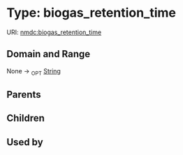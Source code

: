 
# Type: biogas_retention_time




URI: [nmdc:biogas_retention_time](https://microbiomedata/meta/biogas_retention_time)


## Domain and Range

None ->  <sub>OPT</sub> [String](types/String.md)

## Parents


## Children


## Used by

